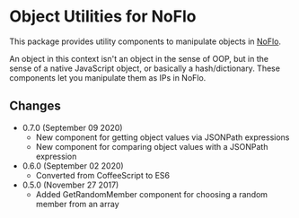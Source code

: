 Object Utilities for NoFlo
===============================

This package provides utility components to manipulate objects in
[NoFlo](http://noflojs.org/).

An object in this context isn't an object in the sense of OOP, but in
the sense of a native JavaScript object, or basically a hash/dictionary.
These components let you manipulate them as IPs in NoFlo.

## Changes

* 0.7.0 (September 09 2020)
  - New component for getting object values via JSONPath expressions
  - New component for comparing object values with a JSONPath expression
* 0.6.0 (September 02 2020)
  - Converted from CoffeeScript to ES6
* 0.5.0 (November 27 2017)
  - Added GetRandomMember component for choosing a random member from an array
